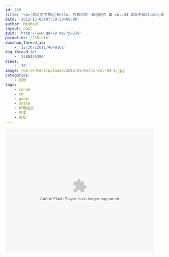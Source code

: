 ```yaml
---
id: 239
title: '<p>[衣之恋字幕组]Hello, 写真の旅　新垣結衣 篇 vol.04 森本千絵&times;新</p>'
date: '2012-12-03T07:59:59+08:00'
author: Michael
layout: post
guid: 'http://www.gakky.me/?p=239'
permalink: /239.html
duoshuo_thread_id:
    - '1272072281174049101'
dsq_thread_id:
    - '3380456396'
Views:
    - '70'
image: /wp-content/uploads/2015/05/hello-vol-04-t.jpg
categories:
    - 视频
tags:
    - canon
    - CM
    - gakki
    - smile
    - 新垣结衣
    - 日本
    - 美女
---
```


<object height="394" width="473"><param name="allowscriptaccess" value="sameDomain"></param><param name="wmode" value="transparent"></param><param name="movie" value="http://player.youku.com/player.php/sid/117344845/v.swf"></param><param name="allowfullscreen" value="true"></param><embed allowfullscreen="true" allowscriptaccess="sameDomain" height="394" src="http://player.youku.com/player.php/sid/117344845/v.swf" type="application/x-shockwave-flash" width="473" wmode="transparent"></embed></object>
